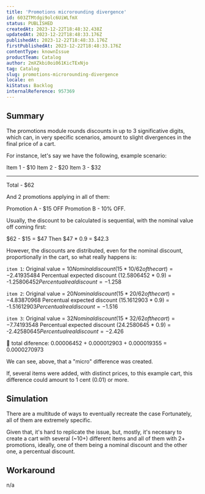 ```yaml
---
title: 'Promotions microrounding divergence'
id: 603ZTMtdgi9olc6UiWLfmX
status: PUBLISHED
createdAt: 2023-12-22T18:48:32.438Z
updatedAt: 2023-12-22T18:48:33.176Z
publishedAt: 2023-12-22T18:48:33.176Z
firstPublishedAt: 2023-12-22T18:48:33.176Z
contentType: knownIssue
productTeam: Catalog
author: 2mXZkbi0oi061KicTExNjo
tag: Catalog
slug: promotions-microrounding-divergence
locale: en
kiStatus: Backlog
internalReference: 957369
---
```


## Summary


The promotions module rounds discounts in up to 3 significative digits, which can, in very specific scenarios, amount to slight divergences in the final price of a cart.

For instance, let's say we have the following, example scenario:

Item 1 - $10
Item 2 - $20
Item 3 - $32
____________
Total - $62

And 2 promotions applying in all of them:

Promotion A - $15 OFF
Promotion B - 10% OFF.


Usually, the discount to be calculated is sequential, with the nominal value off coming first:

$62 - $15 = $47
Then
$47 * 0.9 = $42.3


However, the discounts are distributed, even for the nominal discount, proportionally in the cart, so what really happens is:

`item 1`:
Original value = $10
Nominal discount (15 * 10/62 of the cart) = -$2.41935484
Percentual expected discount (12.5806452 * 0.9) = -$1.25806452
Percentual real discount = -$1.258

`item 2`:
Original value = $20
Nominal discount (15 * 20/62 of the cart) = -$4.83870968
Percentual expected discount (15.1612903 * 0.9) = -$1.51612903
Percentual real discount = -$1.516

`item 3`:
Original value = $32
Nominal discount (15 * 32/62 of the cart) = -$7.74193548
Percentual expected discount (24.2580645 * 0.9) = -$2.42580645
Percentual real discount = -$2.426


🔎 total diference: 0.00006452 + 0.000012903 + 0.000019355 = 0.0000270973

We can see, above, that a "micro" difference was created.

If, several items were added, with distinct prices, to this example cart, this difference could amount to 1 cent (0.01) or more.



##

## Simulation


There are a multitude of ways to eventually recreate the case Fortunately, all of them are extremely specific.

Given that, it's hard to replicate the issue, but, mostly, it's necesary to create a cart with several (~10+) different items and all of them with 2+ promotions, ideally, one of them being a nominal discount and the other one, a percentual discount.



##

## Workaround


n/a





